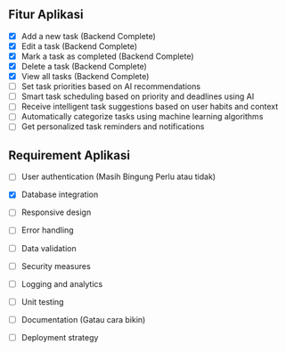 ## Fitur Aplikasi
- [x] Add a new task (Backend Complete)
- [x] Edit a task (Backend Complete)
- [x] Mark a task as completed (Backend Complete)
- [x] Delete a task (Backend Complete)
- [x] View all tasks (Backend Complete)
- [ ] Set task priorities based on AI recommendations
- [ ] Smart task scheduling based on priority and deadlines using AI
- [ ] Receive intelligent task suggestions based on user habits and context
- [ ] Automatically categorize tasks using machine learning algorithms
- [ ] Get personalized task reminders and notifications

## Requirement Aplikasi
- [ ] User authentication (Masih Bingung Perlu atau tidak)
- [x] Database integration
- [ ] Responsive design
- [ ] Error handling
- [ ] Data validation
- [ ] Security measures
- [ ] Logging and analytics
- [ ] Unit testing
- [ ] Documentation (Gatau cara bikin)
- [ ] Deployment strategy

